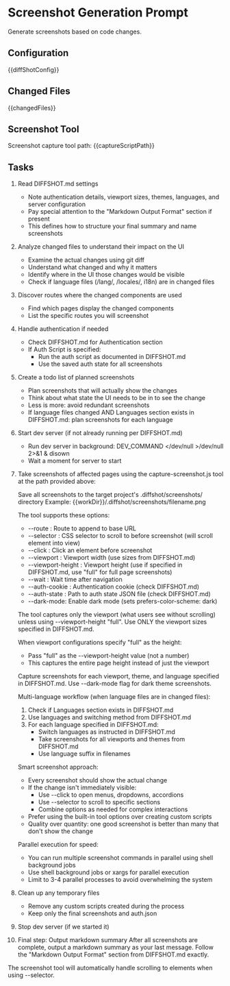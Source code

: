 # Screenshot Generation Prompt

Generate screenshots based on code changes.

## Configuration
{{diffShotConfig}}

## Changed Files
{{changedFiles}}

## Screenshot Tool
Screenshot capture tool path: {{captureScriptPath}}

## Tasks

1. Read DIFFSHOT.md settings
   - Note authentication details, viewport sizes, themes, languages, and server configuration
   - Pay special attention to the "Markdown Output Format" section if present
   - This defines how to structure your final summary and name screenshots
2. Analyze changed files to understand their impact on the UI
   - Examine the actual changes using git diff
   - Understand what changed and why it matters
   - Identify where in the UI those changes would be visible
   - Check if language files (/lang/, /locales/, i18n) are in changed files
3. Discover routes where the changed components are used
   - Find which pages display the changed components
   - List the specific routes you will screenshot
4. Handle authentication if needed
   - Check DIFFSHOT.md for Authentication section
   - If Auth Script is specified:
     * Run the auth script as documented in DIFFSHOT.md
     * Use the saved auth state for all screenshots
5. Create a todo list of planned screenshots
   - Plan screenshots that will actually show the changes
   - Think about what state the UI needs to be in to see the change
   - Less is more: avoid redundant screenshots
   - If language files changed AND Languages section exists in DIFFSHOT.md: plan screenshots for each language
6. Start dev server (if not already running per DIFFSHOT.md)
   - Run dev server in background: DEV_COMMAND </dev/null >/dev/null 2>&1 & disown
   - Wait a moment for server to start
7. Take screenshots of affected pages using the capture-screenshot.js tool at the path provided above:
   
   Save all screenshots to the target project's .diffshot/screenshots/ directory
   Example: {{workDir}}/.diffshot/screenshots/filename.png
   
   The tool supports these options:
   - --route <path>: Route to append to base URL
   - --selector <selector>: CSS selector to scroll to before screenshot (will scroll element into view)
   - --click <selector>: Click an element before screenshot
   - --viewport <width>: Viewport width (use sizes from DIFFSHOT.md)
   - --viewport-height <height>: Viewport height (use if specified in DIFFSHOT.md, use "full" for full page screenshots)
   - --wait <ms>: Wait time after navigation
   - --auth-cookie <cookie>: Authentication cookie (check DIFFSHOT.md)
   - --auth-state <path>: Path to auth state JSON file (check DIFFSHOT.md)
   - --dark-mode: Enable dark mode (sets prefers-color-scheme: dark)
   
   The tool captures only the viewport (what users see without scrolling) unless using --viewport-height "full".
   Use ONLY the viewport sizes specified in DIFFSHOT.md.
   
   When viewport configurations specify "full" as the height:
   - Pass "full" as the --viewport-height value (not a number)
   - This captures the entire page height instead of just the viewport
   
   Capture screenshots for each viewport, theme, and language specified in DIFFSHOT.md.
   Use --dark-mode flag for dark theme screenshots.
   
   Multi-language workflow (when language files are in changed files):
   1. Check if Languages section exists in DIFFSHOT.md
   2. Use languages and switching method from DIFFSHOT.md
   3. For each language specified in DIFFSHOT.md:
      - Switch languages as instructed in DIFFSHOT.md
      - Take screenshots for all viewports and themes from DIFFSHOT.md
      - Use language suffix in filenames
   
   Smart screenshot approach:
   - Every screenshot should show the actual change
   - If the change isn't immediately visible:
     * Use --click to open menus, dropdowns, accordions
     * Use --selector to scroll to specific sections
     * Combine options as needed for complex interactions
   - Prefer using the built-in tool options over creating custom scripts
   - Quality over quantity: one good screenshot is better than many that don't show the change
   
   Parallel execution for speed:
   - You can run multiple screenshot commands in parallel using shell background jobs
   - Use shell background jobs or xargs for parallel execution
   - Limit to 3-4 parallel processes to avoid overwhelming the system
   
8. Clean up any temporary files
   - Remove any custom scripts created during the process
   - Keep only the final screenshots and auth.json
9. Stop dev server (if we started it)
10. Final step: Output markdown summary
   After all screenshots are complete, output a markdown summary as your last message.
   Follow the "Markdown Output Format" section from DIFFSHOT.md exactly.

The screenshot tool will automatically handle scrolling to elements when using --selector.